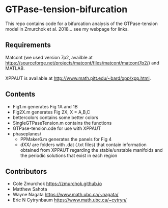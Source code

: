 # GTPase-tension-bifurcation

This repo contains code for a bifurcation analysis of the GTPase-tension model in Zmurchok et al. 2018... see my webpage for links.

## Requirements

Matcont (we used version 7p2, availble at https://sourceforge.net/projects/matcont/files/matcont/matcont7p2/) and MATLAB.

XPPAUT is available at http://www.math.pitt.edu/~bard/xpp/xpp.html.

## Contents

- Fig1.m generates Fig 1A and 1B
- Fig2X.m generates Fig 2X, X = A,B,C
- bettercolors contains some better colors
- SingleGTPaseTension.m contains the functions
- GTPase-tension.ode for use with XPPAUT
- phaseplanes/
    - PPMaker6.m generates the panels for Fig 4
    - dXX/ are folders with .dat (.txt files) that contain information obtained from XPPAUT regarding the stable/unstable manifolds and the periodic solutions that exist in each region

## Contributors

- Cole Zmurchok https://zmurchok.github.io
- Matthew Sahota
- Wayne Nagata https://www.math.ubc.ca/~nagata/
- Eric N Cytrynbaum https://www.math.ubc.ca/~cytryn/
